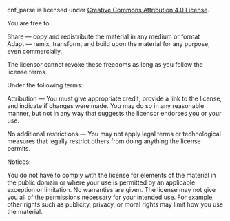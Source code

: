 cnf_parse is licensed under [Creative Commons Attribution 4.0 License](https://creativecommons.org/licenses/by/4.0/legalcode).

You are free to:  

Share — copy and redistribute the material in any medium or format  
Adapt — remix, transform, and build upon the material for any purpose, even
commercially.  

The licensor cannot revoke these freedoms as long as you follow the license 
terms.  

Under the following terms:  

Attribution — You must give appropriate credit, provide a link to the license,
and indicate if changes were made. You may do so in any reasonable manner, but
not in any way that suggests the licensor endorses you or your use.  

No additional restrictions — You may not apply legal terms or technological
measures that legally restrict others from doing anything the license permits.  

Notices:  

You do not have to comply with the license for elements of the material in the
public domain or where your use is permitted by an applicable exception or
limitation. No warranties are given. The license may not give you all of the
permissions necessary for your intended use. For example, other rights such as
publicity, privacy, or moral rights may limit how you use the material.

